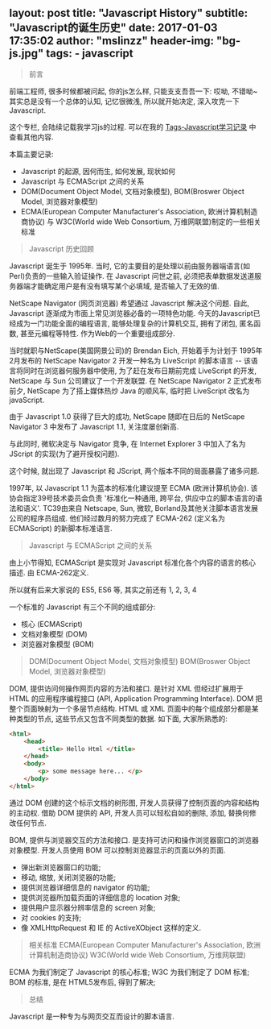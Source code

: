 layout: post
title: "Javascript History"
subtitle: "Javascript的诞生历史"
date: 2017-01-03 17:35:02
author: "mslinzz"
header-img: "bg-js.jpg"
tags:
    - javascript
---


> 前言

前端工程师, 很多时候都被问起, 你的js怎么样, 只能支支吾吾一下: 哎呦, 不错呦~ 其实总是没有一个总体的认知, 记忆很微浅, 所以就开始决定, 深入攻克一下 Javascript.

这个专栏, 会陆续记载我学习js的过程. 可以在我的 [Tags-Javascript学习记录](http://mslinzz.com/tags/#javascript) 中查看其他内容.

本篇主要记录:

- Javascript 的起源, 因何而生, 如何发展, 现状如何
- Javascript 与 ECMAScript 之间的关系
- DOM(Document Object Model, 文档对象模型), BOM(Broswer Object Model, 浏览器对象模型)
- ECMA(European Computer Manufacturer's Association, 欧洲计算机制造商协议) 与 W3C(World wide Web Consortium, 万维网联盟)制定的一些相关标准

> Javascript 历史回顾

Javascript 诞生于 1995年. 当时, 它的主要目的是处理以前由服务器端语言(如Perl)负责的一些输入验证操作. 在 Javascript 问世之前, 必须把表单数据发送道服务器端才能确定用户是有没有填写某个必填域, 是否输入了无效的值.

NetScape Navigator (网页浏览器) 希望通过 Javascript 解决这个问题. 自此, Javascript 逐渐成为市面上常见浏览器必备的一项特色功能. 今天的Javascript已经成为一门功能全面的编程语言, 能够处理复杂的计算机交互, 拥有了闭包, 匿名函数, 甚至元编程等特性. 作为Web的一个重要组成部分.

当时就职与NetScape(美国网景公司)的 Brendan Eich, 开始着手为计划于 1995年2月发布的 NetScape Navigator 2 开发一种名为 LiveScript 的脚本语言 -- 该语言将同时在浏览器何服务器中使用, 为了赶在发布日期前完成 LiveScript 的开发, NetScape 与 Sun 公司建议了一个开发联盟. 在 NetScape Navigator 2 正式发布前夕, NetScape 为了搭上媒体热炒 Java 的顺风车, 临时把 LiveScript 改名为 javaScript.

由于 Javascript 1.0 获得了巨大的成功, NetScape 随即在日后的 NetScape Navigator 3 中发布了 Javascript 1.1, 关注度屡创新高.

与此同时, 微软决定与 Navigator 竞争, 在 Internet Explorer 3 中加入了名为 JScript 的实现(为了避开授权问题).

这个时候, 就出现了 Javascript 和 JScript, 两个版本不同的局面暴露了诸多问题.

1997年, 以 Javascript 1.1 为蓝本的标准化建议提至 ECMA (欧洲计算机协会). 该协会指定39号技术委员会负责 '标准化一种通用, 跨平台, 供应中立的脚本语言的语法和语义'.
TC39由来自 Netscape, Sun, 微软, Borland及其他关注脚本语言发展公司的程序员组成. 他们经过数月的努力完成了 ECMA-262 (定义名为 ECMAScript) 的新脚本标准语言.

> Javascript 与 ECMAScript 之间的关系

由上小节得知, ECMAScript 是实现对 Javascript 标准化各个内容的语言的核心描述. 由 ECMA-262定义.

所以就有后来大家说的 ES5, ES6 等, 其实之前还有 1, 2, 3, 4

一个标准的 Javascript 有三个不同的组成部分:
- 核心 (ECMAScript)
- 文档对象模型 (DOM)
- 浏览器对象模型 (BOM)

> DOM(Document Object Model, 文档对象模型)
> BOM(Broswer Object Model, 浏览器对象模型)

DOM, 提供访问何操作网页内容的方法和接口. 是针对 XML 但经过扩展用于 HTML 的应用程序编程接口 (API, Application Programming Interface). DOM 把整个页面映射为一个多层节点结构. HTML 或 XML 页面中的每个组成部分都是某种类型的节点, 这些节点又包含不同类型的数据.
如下面, 大家所熟悉的:

```html
<html>
    <head>
        <title> Hello Html </title>
    </head>
    <body>
        <p> some message here... </p>
    </body>
</html>
```

通过 DOM 创建的这个标示文档的树形图, 开发人员获得了控制页面的内容和结构的主动权. 借助 DOM 提供的 API, 开发人员可以轻松自如的删除, 添加, 替换何修改任何节点.

BOM, 提供与浏览器交互的方法和接口. 是支持可访问和操作浏览器窗口的浏览器对象模型. 开发人员使用 BOM 可以控制浏览器显示的页面以外的页面.

- 弹出新浏览器窗口的功能;
- 移动, 缩放, 关闭浏览器的功能;
- 提供浏览器详细信息的 navigator 的功能;
- 提供浏览器所加载页面的详细信息的 location 对象;
- 提供用户显示器分辨率信息的 screen 对象;
- 对 cookies 的支持;
- 像 XMLHttpRequest 和 IE 的 ActiveXObject 这样的定义.

> 相关标准
> ECMA(European Computer Manufacturer's Association, 欧洲计算机制造商协议)
> W3C(World wide Web Consortium, 万维网联盟)

ECMA 为我们制定了 Javascript 的核心标准;
W3C 为我们制定了 DOM 标准;
BOM 的标准, 是在 HTML5发布后, 得到了解决;

> 总结

Javascript 是一种专为与网页交互而设计的脚本语言.